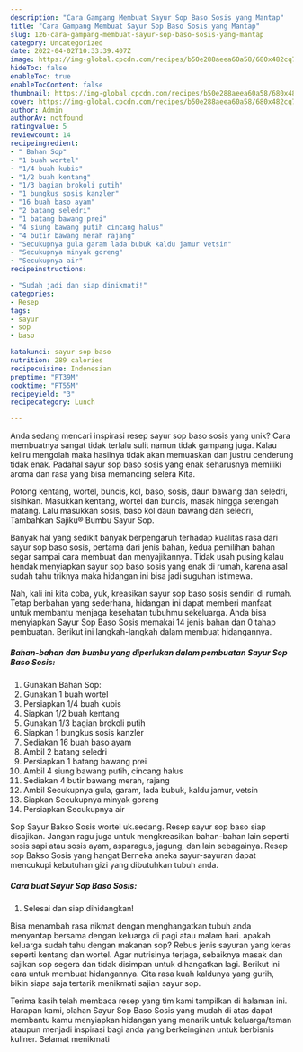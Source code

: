 ```yaml
---
description: "Cara Gampang Membuat Sayur Sop Baso Sosis yang Mantap"
title: "Cara Gampang Membuat Sayur Sop Baso Sosis yang Mantap"
slug: 126-cara-gampang-membuat-sayur-sop-baso-sosis-yang-mantap
category: Uncategorized
date: 2022-04-02T10:33:39.407Z
image: https://img-global.cpcdn.com/recipes/b50e288aeea60a58/680x482cq70/sayur-sop-baso-sosis-foto-resep-utama.jpg
hideToc: false
enableToc: true
enableTocContent: false
thumbnail: https://img-global.cpcdn.com/recipes/b50e288aeea60a58/680x482cq70/sayur-sop-baso-sosis-foto-resep-utama.jpg
cover: https://img-global.cpcdn.com/recipes/b50e288aeea60a58/680x482cq70/sayur-sop-baso-sosis-foto-resep-utama.jpg
author: Admin
authorAv: notfound
ratingvalue: 5
reviewcount: 14
recipeingredient:
- " Bahan Sop"
- "1 buah wortel"
- "1/4 buah kubis"
- "1/2 buah kentang"
- "1/3 bagian brokoli putih"
- "1 bungkus sosis kanzler"
- "16 buah baso ayam"
- "2 batang seledri"
- "1 batang bawang prei"
- "4 siung bawang putih cincang halus"
- "4 butir bawang merah rajang"
- "Secukupnya gula garam lada bubuk kaldu jamur vetsin"
- "Secukupnya minyak goreng"
- "Secukupnya air"
recipeinstructions:

- "Sudah jadi dan siap dinikmati!"
categories:
- Resep
tags:
- sayur
- sop
- baso

katakunci: sayur sop baso 
nutrition: 289 calories
recipecuisine: Indonesian
preptime: "PT39M"
cooktime: "PT55M"
recipeyield: "3"
recipecategory: Lunch

---
```





Anda sedang mencari inspirasi resep sayur sop baso sosis yang unik? Cara membuatnya sangat tidak terlalu sulit namun tidak gampang juga. Kalau keliru mengolah maka hasilnya tidak akan memuaskan dan justru cenderung tidak enak. Padahal sayur sop baso sosis yang enak seharusnya memiliki aroma dan rasa yang bisa memancing selera Kita.





Potong kentang, wortel, buncis, kol, baso, sosis, daun bawang dan seledri, sisihkan. Masukkan kentang, wortel dan buncis, masak hingga setengah matang. Lalu masukkan sosis, baso kol daun bawang dan seledri, Tambahkan Sajiku® Bumbu Sayur Sop.

Banyak hal yang sedikit banyak berpengaruh terhadap kualitas rasa dari sayur sop baso sosis, pertama dari jenis bahan, kedua pemilihan bahan segar sampai cara membuat dan menyajikannya. Tidak usah pusing kalau hendak menyiapkan sayur sop baso sosis yang enak di rumah, karena asal sudah tahu triknya maka hidangan ini bisa jadi suguhan istimewa.






Nah, kali ini kita coba, yuk, kreasikan sayur sop baso sosis sendiri di rumah. Tetap berbahan yang sederhana, hidangan ini dapat memberi manfaat untuk membantu menjaga kesehatan tubuhmu sekeluarga. Anda bisa menyiapkan Sayur Sop Baso Sosis memakai 14 jenis bahan dan 0 tahap pembuatan. Berikut ini langkah-langkah dalam membuat hidangannya.

<!--inarticleads1-->

##### Bahan-bahan dan bumbu yang diperlukan dalam pembuatan Sayur Sop Baso Sosis:

1. Gunakan  Bahan Sop:
1. Gunakan 1 buah wortel
1. Persiapkan 1/4 buah kubis
1. Siapkan 1/2 buah kentang
1. Gunakan 1/3 bagian brokoli putih
1. Siapkan 1 bungkus sosis kanzler
1. Sediakan 16 buah baso ayam
1. Ambil 2 batang seledri
1. Persiapkan 1 batang bawang prei
1. Ambil 4 siung bawang putih, cincang halus
1. Sediakan 4 butir bawang merah, rajang
1. Ambil Secukupnya gula, garam, lada bubuk, kaldu jamur, vetsin
1. Siapkan Secukupnya minyak goreng
1. Persiapkan Secukupnya air


Sop Sayur Bakso Sosis wortel uk.sedang. Resep sayur sop baso siap disajikan. Jangan ragu juga untuk mengkreasikan bahan-bahan lain seperti sosis sapi atau sosis ayam, asparagus, jagung, dan lain sebagainya. Resep sop Bakso Sosis yang hangat Berneka aneka sayur-sayuran dapat mencukupi kebutuhan gizi yang dibutuhkan tubuh anda. 

<!--inarticleads2-->

##### Cara buat Sayur Sop Baso Sosis:


1. Selesai dan siap dihidangkan!

Bisa menambah rasa nikmat dengan menghangatkan tubuh anda menyantap bersama dengan keluarga di pagi atau malam hari. apakah keluarga sudah tahu dengan makanan sop? Rebus jenis sayuran yang keras seperti kentang dan wortel. Agar nutrisinya terjaga, sebaiknya masak dan sajikan sop segera dan tidak disimpan untuk dihangatkan lagi. Berikut ini cara untuk membuat hidangannya. Cita rasa kuah kaldunya yang gurih, bikin siapa saja tertarik menikmati sajian sayur sop. 

Terima kasih telah membaca resep yang tim kami tampilkan di halaman ini. Harapan kami, olahan Sayur Sop Baso Sosis yang mudah di atas dapat membantu kamu menyiapkan hidangan yang menarik untuk keluarga/teman ataupun menjadi inspirasi bagi anda yang berkeinginan untuk berbisnis kuliner. Selamat menikmati
